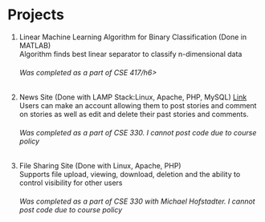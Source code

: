 # Projects
1. Linear Machine Learning Algorithm for Binary Classification (Done in MATLAB) <br>
   <t> Algorithm finds best linear separator to classify n-dimensional data 
    </t>
    <h6>Was completed as a part of CSE 417/h6>
2. News Site (Done with LAMP Stack:Linux, Apache, PHP, MySQL) [Link](http://ec2-18-220-90-195.us-east-2.compute.amazonaws.com/~bgillow/module3/homepage.php) <br>
    <t>Users can make an account allowing them to post stories and comment on stories as well as edit and delete their past stories and comments. 
   </t> 
   <h6>
      Was completed as a part of CSE 330. I cannot post code due to course policy
   </h6>
3. File Sharing Site (Done with Linux, Apache, PHP) <br> 
 <t> Supports file upload, viewing, download, deletion and the ability to control visibility for other users 
   <h6>Was completed as a part of CSE 330 with Michael Hofstadter. I cannot post code due to course policy</h6>
   </t>

